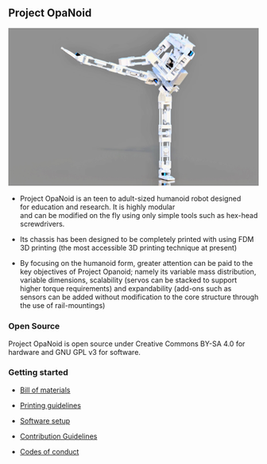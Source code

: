 ## Project OpaNoid

![](Img/Banner.jpg)

-   Project OpaNoid is an teen to adult-sized humanoid robot designed
    for education and research. It is highly modular
    and can be modified on the fly using only simple tools such as hex-head
    screwdrivers.

-   Its chassis has been designed to be completely printed with using FDM
    3D printing (the most accessible 3D printing technique at present)

-   By focusing on the humanoid form, greater attention can be paid to the key
    objectives of Project Opanoid; namely its variable mass distribution,
    variable dimensions, scalability (servos can be stacked to support higher
    torque requirements) and expandability (add-ons such as sensors can be added
    without modification to the core structure through the use of
    rail-mountings)

### Open Source

Project OpaNoid is open source under Creative Commons BY-SA 4.0 for hardware and GNU GPL v3 for software.


### Getting started

-   [Bill of materials](Hardware/Bill%20of%20materials.pdf)

-   [Printing guidelines](Hardware/Print%20settings.md)

-   [Software setup](Software/Software%20readme.md)

-   [Contribution Guidelines](Contributor%20guidelines.md)

-   [Codes of conduct](Codes%20of%20conduct.md)
